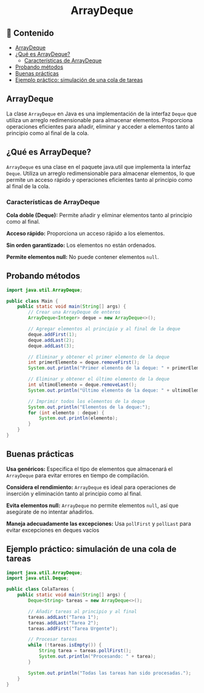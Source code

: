 <h1 align="center">ArrayDeque</h1>

<h2>📑 Contenido</h2>

- [ArrayDeque](#arraydeque)
- [¿Qué es ArrayDeque?](#qué-es-arraydeque)
  - [Características de ArrayDeque](#características-de-arraydeque)
- [Probando métodos](#probando-métodos)
- [Buenas prácticas](#buenas-prácticas)
- [Ejemplo práctico: simulación de una cola de tareas](#ejemplo-práctico-simulación-de-una-cola-de-tareas)

## ArrayDeque

La clase `ArrayDeque` en Java es una implementación de la interfaz `Deque` que utiliza un arreglo redimensionable para almacenar elementos. Proporciona operaciones eficientes para añadir, eliminar y acceder a elementos tanto al principio como al final de la cola.

## ¿Qué es ArrayDeque?

`ArrayDeque` es una clase en el paquete java.util que implementa la interfaz `Deque`. Utiliza un arreglo redimensionable para almacenar elementos, lo que permite un acceso rápido y operaciones eficientes tanto al principio como al final de la cola.

### Características de ArrayDeque

**Cola doble (Deque):** Permite añadir y eliminar elementos tanto al principio como al final.

**Acceso rápido:** Proporciona un acceso rápido a los elementos.

**Sin orden garantizado:** Los elementos no están ordenados.

**Permite elementos null:** No puede contener elementos `null`.

## Probando métodos

```java
import java.util.ArrayDeque;

public class Main {
    public static void main(String[] args) {
        // Crear una ArrayDeque de enteros
        ArrayDeque<Integer> deque = new ArrayDeque<>();

        // Agregar elementos al principio y al final de la deque
        deque.addFirst(1);
        deque.addLast(2);
        deque.addLast(3);

        // Eliminar y obtener el primer elemento de la deque
        int primerElemento = deque.removeFirst();
        System.out.println("Primer elemento de la deque: " + primerElemento);

        // Eliminar y obtener el último elemento de la deque
        int ultimoElemento = deque.removeLast();
        System.out.println("Último elemento de la deque: " + ultimoElemento);

        // Imprimir todos los elementos de la deque
        System.out.println("Elementos de la deque:");
        for (int elemento : deque) {
            System.out.println(elemento);
        }
    }
}
```

## Buenas prácticas

**Usa genéricos:** Especifica el tipo de elementos que almacenará el `ArrayDeque` para evitar errores en tiempo de compilación.

**Considera el rendimiento:** `ArrayDeque` es ideal para operaciones de inserción y eliminación tanto al principio como al final.

**Evita elementos null:** `ArrayDeque` no permite elementos `null`, así que asegúrate de no intentar añadirlos.

**Maneja adecuadamente las excepciones:** Usa `pollFirst` y `pollLast` para evitar excepciones en deques vacíos

## Ejemplo práctico: simulación de una cola de tareas

```java
import java.util.ArrayDeque;
import java.util.Deque;

public class ColaTareas {
    public static void main(String[] args) {
        Deque<String> tareas = new ArrayDeque<>();

        // Añadir tareas al principio y al final
        tareas.addLast("Tarea 1");
        tareas.addLast("Tarea 2");
        tareas.addFirst("Tarea Urgente");

        // Procesar tareas
        while (!tareas.isEmpty()) {
            String tarea = tareas.pollFirst();
            System.out.println("Procesando: " + tarea);
        }

        System.out.println("Todas las tareas han sido procesadas.");
    }
}
```
